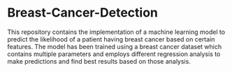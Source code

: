# Breast-Cancer-Detection

This repository contains the implementation of a machine learning model to predict the likelihood of a patient having breast cancer based on certain features. The model has been trained using a breast cancer dataset which contains multiple parameters  and employs different regression analysis to make predictions and find best results based on those analysis.
